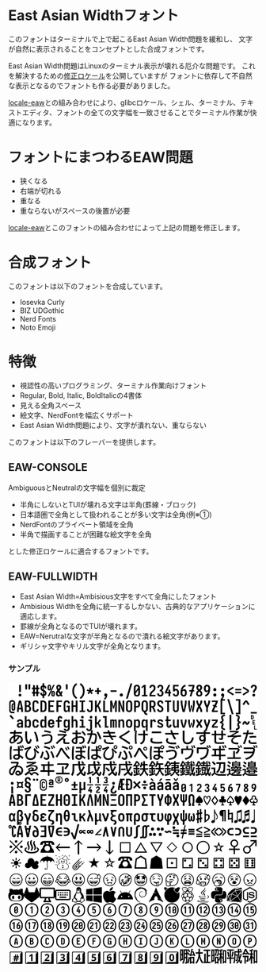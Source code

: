 # East Asian Widthフォント

このフォントはターミナルで上で起こるEast Asian Width問題を緩和し、
文字が自然に表示されることをコンセプトとした合成フォントです。

East Asian Width問題はLinuxのターミナル表示が壊れる厄介な問題です。
これを解決するための[修正ロケール](https://github.com/hamano/locale-eaw)を公開していますが
フォントに依存して不自然な表示となるのでフォントも作る必要がありました。

[locale-eaw](https://github.com/hamano/locale-eaw)との組み合わせにより、glibcロケール、シェル、ターミナル、テキストエディタ、フォントの全ての文字幅を一致させることでターミナル作業が快適になります。

# フォントにまつわるEAW問題
- 狭くなる
- 右端が切れる
- 重なる
- 重ならないがスペースの後置が必要

[locale-eaw](https://github.com/hamano/locale-eaw)とこのフォントの組み合わせによって上記の問題を修正します。

# 合成フォント

このフォントは以下のフォントを合成しています。
- Iosevka Curly
- BIZ UDGothic
- Nerd Fonts
- Noto Emoji

# 特徴

- 視認性の高いプログラミング、ターミナル作業向けフォント
- Regular, Bold, Italic, BoldItalicの4書体
- 見える全角スペース
- 絵文字、NerdFontを幅広くサポート
- East Asian Width問題により、文字が潰れない、重ならない

このフォントは以下のフレーバーを提供します。

## EAW-CONSOLE
AmbiguousとNeutralの文字幅を個別に裁定

- 半角にしないとTUIが壊れる文字は半角(罫線・ブロック)
- 日本語圏で全角として扱われることが多い文字は全角(例※①)
- NerdFontのプライベート領域を全角
- 半角で描画することが困難な絵文字を全角

とした修正ロケールに適合するフォントです。

## EAW-FULLWIDTH
- East Asian Width=Ambisious文字をすべて全角にしたフォント
- Ambisious Widthを全角に統一するしかない、古典的なアプリケーションに適応します。
- 罫線が全角となるのでTUIが壊れます。
- EAW=Nerutralな文字が半角となるので潰れる絵文字があります。
- ギリシャ文字やキリル文字が全角となります。

### サンプル

![EAW-CONSOLEのサンプル画像](./sample/sample.png)

